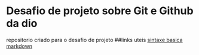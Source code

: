 # Desafio de projeto sobre Git e Github da dio
repositorio criado para o desafio de projeto 
##links uteis
[sintaxe basica markdown](https://www.markdownguide.org/basic-syntax/)
